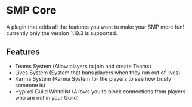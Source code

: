 # SMP Core

A plugin that adds all the features you want to make your SMP more fun!
currently only the version 1.19.3 is supported.

## Features

- Teams System (Allow players to join and create Teams)
- Lives System (System that bans players when they run out of lives)
- Karma System (Karma System for the players to see how trusty someone is)
- Hypixel Guild Whitelist (Allows you to block connections from players who are not in your Guild)


